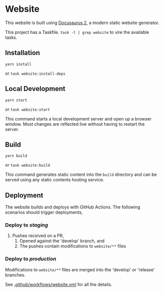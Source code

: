 # Website

This website is built using [Docusaurus 2](https://v2.docusaurus.io/), a modern static website generator.

This project has a Taskfile. `task -l | grep website` to vire the available tasks.

## Installation

```console
yarn install
```

or `task website:install-deps`

## Local Development

```console
yarn start
```

or `task website:start`

This command starts a local development server and open up a browser window. Most changes are reflected live without having to restart the server.

## Build

```console
yarn build
```

or `task website:build`

This command generates static content into the `build` directory and can be served using any static contents hosting service.

## Deployment

The website builds and deploys with GitHub Actions. The following scenarios should trigger deployments,

### Deploy to _staging_
1. Pushes received on a PR,
    1. Opened against the 'develop' branch, and
    1. The pushes contain modifications to `website/**` files

### Deploy to _production_
Modifications to `website/**` files are merged into the 'develop' or 'release' branches.

See [.github/workflows/website.yml](.github/workflows/website.yml) for all the details.
